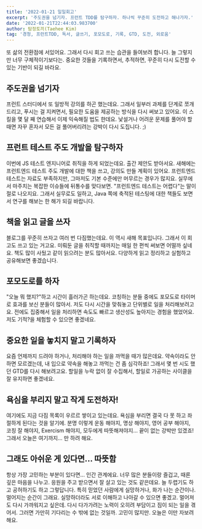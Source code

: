 ```yaml
---
title: '2022-01-21 일일회고'
excerpt: '주도권을 넘기자. 프런트 TDD를 탐구하자. 하나씩 꾸준히 도전하고 해나가자.'
date: '2022-01-21T22:44:03.983700'
author: 탐정토끼(Taehee Kim)
tag: '경청, 프런트TDD, 독서, 글쓰기, 포모도로, 기록, GTD, 도전, 외로움'
---
```


또 삶의 전환점에 서있어요. 그래서 다시 회고 쓰는 습관을 들여보려 합니다. 늘 그렇지만 너무 구체적이기보다는. 중요한 것들을 기록하면서, 추적하면, 꾸준히 다시 도전할 수 있는 기반이 되길 바라요.

## 주도권을 넘기자
프런트 스터디에서 또 일방적 강의를 하곤 했는데요. 그래서 일부러 과제를 단계로 쪼개드리고, 푸시는 걸 지켜면서, 필요한 도움을 제공하는 방식을 다시 써보고 있어요. 이 스킬을 몇 달 째 연습해서 이제 익숙해질 법도 한데요. 낯설거나 어려운 문제를 풀어야 할 때면 자꾸 혼자서 모든 걸 풀어버리려는 강박이 다시 도집니다. ;)

## 프런트 테스트 주도 개발을 탐구하자
이번에 JS 테스트 엔지니어로 취직을 하게 되었는데요. 출간 제안도 받아서요. 새해에는 프런트엔드 테스트 주도 개발에 대한 책을 쓰고, 강의도 만들 계획이 있어요.
프런트엔드 테스트는 자료도 부족하지만, 그마저도 기본 수준에만 머무르는 경우가 많지요. 실무에서 마주치는 복잡한 이슈들에 뒤통수를 맞다보면. "프런트엔드 테스트는 어렵다"는 말이 절로 나오지요. 그래서 실무로도 일하고, Java 쪽에 축적된 테스팅에 대한 책들도 보면서 연구를 해보는 한 해가 되길 바랍니다.

## 책을 읽고 글을 쓰자
블로그를 꾸준히 쓰자고 여러 번 다짐했는데요. 이 역시 새해 목표입니다. 그래서 이 회고도 쓰고 있는 거고요. 미뤄둔 글을 취직할 때까지는 매일 한 편씩 써보면 어떨까 싶네요. 책도 많이 사뒀고 같이 읽으려는 분도 많아서요. 다양하게 읽고 정리하고 실험하고 공유해보면 좋겠습니다.

## 포모도로를 하자
"오늘 뭐 했지?"하고 시간이 흘러가곤 하는데요. 코칭하는 분들 중에도 포모도로 타이머로 효과를 보신 분들이 많아서. 저도 다시 시간을 맞춰놓고 단위별로 일을 처리해보려고요. 전에도 집중해서 일을 처리하면 속도도 빠르고 생산성도 높아지는 경험을 했었어요. 저도 기적?을 체험할 수 있으면 좋겠네요.

## 중요한 일을 놓치지 말고 기록하자
요즘 언제까지 드려야 하거나, 처리해야 하는 일을 까먹을 때가 많은데요. 약속이라도 안 하면 모르겠는데, 내 입으로 약속을 해놓고 까먹는 건 좀 심각하죠! 그래서 몇 번 시도 했던 GTD를 다시 해보려고요. 할일을 누락 없이 잘 수집해서, 할일로 가공하는 사이클을 잘 유지하면 좋겠네요.

## 욕심을 부리지 말고 작게 도전하자!
여기에도 지금 다짐 목록이 우르르 쌓이고 있는데요. 욕심을 부리면 결국 다 못 하고 좌절하게 된다는 것을 알기에. 분명 이렇게 운동 해야지, 명상 해야지, 영어 공부 해야지, 코칭 잘 해야지, Exercism 해야지, 모두에게 따뜻해져야지... 끝이 없는 강박만 있겠죠! 그래서 오늘은 여기까지... 만 하려 해요.

## 그래도 아쉬운 게 있다면... 따뜻함
항상 가장 고민하는 부분이 있다면... 인간 관계에요. 너무 많은 분들이랑 즐겁고, 때론 깊은 마음을 나누고. 응원을 주고 받으면서 잘 살고 있는 것도 같은데요. 늘 두렵기도 하고 공허하기도 하고 그렇답니다. 특히 믿었던 사람에게 실망하거나, 화가 나는 순간이나. 멀어지는 순간이 그래요. 실망하더라도 서로 이해하고 나아갈 수 있으면 좋겠고. 멀어져도 다시 가까워지고 싶은데. 다시 다가가려는 노력이 오히려 부담이고 짐이 되는 일을 겪어서. 그러면 가만히 기다리는 수 밖에 없는 것일까. 고민이 많지만. 오늘은 이만 자보려 해요.
